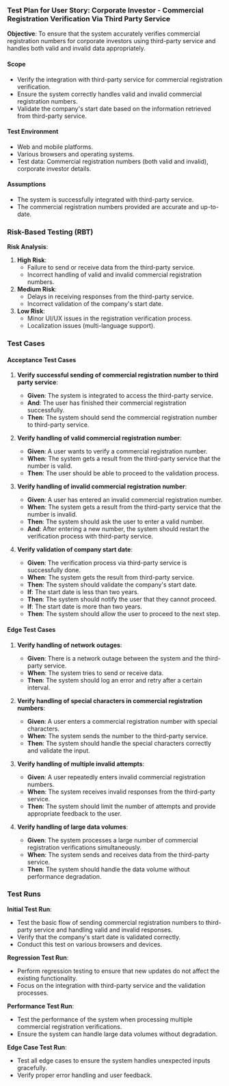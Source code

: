 ### Test Plan for User Story: Corporate Investor - Commercial Registration Verification Via Third Party Service

**Objective**: To ensure that the system accurately verifies commercial registration numbers for corporate investors using third-party service and handles both valid and invalid data appropriately.

#### Scope
- Verify the integration with third-party service for commercial registration verification.
- Ensure the system correctly handles valid and invalid commercial registration numbers.
- Validate the company's start date based on the information retrieved from third-party service.

#### Test Environment
- Web and mobile platforms.
- Various browsers and operating systems.
- Test data: Commercial registration numbers (both valid and invalid), corporate investor details.

#### Assumptions
- The system is successfully integrated with third-party service.
- The commercial registration numbers provided are accurate and up-to-date.

### Risk-Based Testing (RBT)

**Risk Analysis**:
1. **High Risk**:
   - Failure to send or receive data from the third-party service.
   - Incorrect handling of valid and invalid commercial registration numbers.
2. **Medium Risk**:
   - Delays in receiving responses from the third-party service.
   - Incorrect validation of the company's start date.
3. **Low Risk**:
   - Minor UI/UX issues in the registration verification process.
   - Localization issues (multi-language support).

### Test Cases

#### Acceptance Test Cases

1. **Verify successful sending of commercial registration number to third party service**:
   - **Given**: The system is integrated to access the third-party service.
   - **And**: The user has finished their commercial registration successfully.
   - **Then**: The system should send the commercial registration number to third-party service.

2. **Verify handling of valid commercial registration number**:
   - **Given**: A user wants to verify a commercial registration number.
   - **When**: The system gets a result from the third-party service that the number is valid.
   - **Then**: The user should be able to proceed to the validation process.

3. **Verify handling of invalid commercial registration number**:
   - **Given**: A user has entered an invalid commercial registration number.
   - **When**: The system gets a result from the third-party service that the number is invalid.
   - **Then**: The system should ask the user to enter a valid number.
   - **And**: After entering a new number, the system should restart the verification process with third-party service.

4. **Verify validation of company start date**:
   - **Given**: The verification process via third-party service is successfully done.
   - **When**: The system gets the result from third-party service.
   - **Then**: The system should validate the company's start date.
   - **If**: The start date is less than two years.
   - **Then**: The system should notify the user that they cannot proceed.
   - **If**: The start date is more than two years.
   - **Then**: The system should allow the user to proceed to the next step.

#### Edge Test Cases

1. **Verify handling of network outages**:
   - **Given**: There is a network outage between the system and the third-party service.
   - **When**: The system tries to send or receive data.
   - **Then**: The system should log an error and retry after a certain interval.

2. **Verify handling of special characters in commercial registration numbers**:
   - **Given**: A user enters a commercial registration number with special characters.
   - **When**: The system sends the number to the third-party service.
   - **Then**: The system should handle the special characters correctly and validate the input.

3. **Verify handling of multiple invalid attempts**:
   - **Given**: A user repeatedly enters invalid commercial registration numbers.
   - **When**: The system receives invalid responses from the third-party service.
   - **Then**: The system should limit the number of attempts and provide appropriate feedback to the user.

4. **Verify handling of large data volumes**:
   - **Given**: The system processes a large number of commercial registration verifications simultaneously.
   - **When**: The system sends and receives data from the third-party service.
   - **Then**: The system should handle the data volume without performance degradation.

### Test Runs

**Initial Test Run**:
- Test the basic flow of sending commercial registration numbers to third-party service and handling valid and invalid responses.
- Verify that the company's start date is validated correctly.
- Conduct this test on various browsers and devices.

**Regression Test Run**:
- Perform regression testing to ensure that new updates do not affect the existing functionality.
- Focus on the integration with third-party service and the validation processes.

**Performance Test Run**:
- Test the performance of the system when processing multiple commercial registration verifications.
- Ensure the system can handle large data volumes without degradation.

**Edge Case Test Run**:
- Test all edge cases to ensure the system handles unexpected inputs gracefully.
- Verify proper error handling and user feedback.